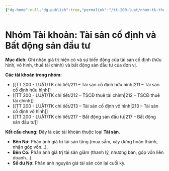 ```yaml
---
{"dg-home":null,"dg-publish":true,"permalink":"/tt-200-luat/nhom-tk-theo-tt/nhom-tai-san-6/","dgPassFrontmatter":true,"noteIcon":""}
---
```



# Nhóm Tài khoản: Tài sản cố định và Bất động sản đầu tư

**Mục đích:** Ghi nhận giá trị hiện có và sự biến động của tài sản cố định (hữu hình, vô hình, thuê tài chính) và bất động sản đầu tư của đơn vị.

**Các tài khoản trong nhóm:**
*   [[TT 200 - LUẬT/TK chi tiết/211 – Tài sản cố định hữu hình\|211 – Tài sản cố định hữu hình]]
*   [[TT 200 - LUẬT/TK chi tiết/212 – TSCĐ thuê tài chính\|212 – TSCĐ thuê tài chính]]
*   [[TT 200 - LUẬT/TK chi tiết/213 – Tài sản cố định vô hình\|213 – Tài sản cố định vô hình]]
*   [[TT 200 - LUẬT/TK chi tiết/217 – Bất động sản đầu tư\|217 – Bất động sản đầu tư]]

**Kết cấu chung:** Đây là các tài khoản thuộc loại **Tài sản**.
*   **Bên Nợ:** Phản ánh giá trị tài sản tăng (mua sắm, xây dựng hoàn thành, nhận góp vốn...).
*   **Bên Có:** Phản ánh giá trị tài sản giảm (thanh lý, nhượng bán, góp vốn liên doanh...).
*   **Số dư Nợ:** Phản ánh nguyên giá tài sản còn lại cuối kỳ.